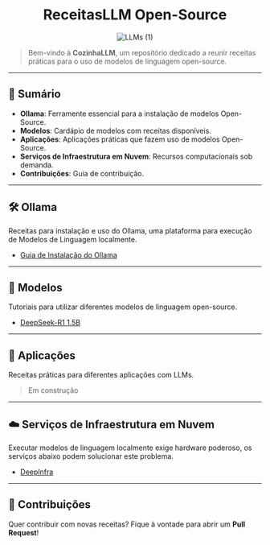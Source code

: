 <h1 align="center">ReceitasLLM Open-Source</h1>

<p align="center">
  <img src="https://github.com/user-attachments/assets/d299165c-0709-4272-9358-383f64b0426f" alt="LLMs (1)">
</p>

> Bem-vindo à **CozinhaLLM**, um repositório dedicado a reunir receitas práticas para o uso de modelos de linguagem open-source.

---
## 📔 Sumário

- **Ollama**: Ferramente essencial para a instalação de modelos Open-Source.
- **Modelos**: Cardápio de modelos com receitas disponíveis.
- **Aplicações**: Aplicações práticas que fazem uso de modelos Open-Source.
- **Serviços de Infraestrutura em Nuvem**: Recursos computacionais sob demanda.
- **Contribuições**: Guia de contribuição.

---
## 🛠 Ollama

Receitas para instalação e uso do Ollama, uma plataforma para execução de Modelos de Linguagem localmente.

- [Guia de Instalação do Ollama](./ollama/install.md)

---
## 🤖 Modelos

Tutoriais para utilizar diferentes modelos de linguagem open-source. 

- [DeepSeek-R1 1.5B](./modelos/deepSeek/deepSeekR1-1B.md)

---
## 🚀 Aplicações

Receitas práticas para diferentes aplicações com LLMs.

> Em construção

---
## ☁️ Serviços de Infraestrutura em Nuvem

Executar modelos de linguagem localmente exige hardware poderoso, os serviços abaixo podem solucionar este problema.

- [DeepInfra](./infraestrutura/deepInfra.md)

---
## 🤝 Contribuições

Quer contribuir com novas receitas? Fique à vontade para abrir um **Pull Request**!
